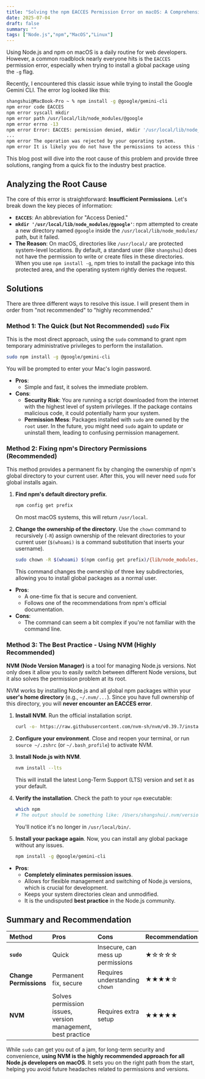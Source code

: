 ```yaml
---
title: "Solving the npm EACCES Permission Error on macOS: A Comprehensive Guide"
date: 2025-07-04
draft: false
summary: ""
tags: ["Node.js","npm","MacOS","Linux"]
---
```



Using Node.js and npm on macOS is a daily routine for web developers. However, a common roadblock nearly everyone hits is the `EACCES` permission error, especially when trying to install a global package using the `-g` flag.

Recently, I encountered this classic issue while trying to install the Google Gemini CLI. The error log looked like this:

```bash
shangshui@MacBook-Pro ~ % npm install -g @google/gemini-cli
npm error code EACCES
npm error syscall mkdir
npm error path /usr/local/lib/node_modules/@google
npm error errno -13
npm error Error: EACCES: permission denied, mkdir '/usr/local/lib/node_modules/@google'
...
npm error The operation was rejected by your operating system.
npm error It is likely you do not have the permissions to access this file as the current user
```

This blog post will dive into the root cause of this problem and provide three solutions, ranging from a quick fix to the industry best practice.

## Analyzing the Root Cause

The core of this error is straightforward: **Insufficient Permissions**. Let's break down the key pieces of information:

*   **`EACCES`**: An abbreviation for "Access Denied."
*   **`mkdir '/usr/local/lib/node_modules/@google'`**: npm attempted to create a new directory named `@google` inside the `/usr/local/lib/node_modules/` path, but it failed.
*   **The Reason**: On macOS, directories like `/usr/local/` are protected system-level locations. By default, a standard user (like `shangshui`) does not have the permission to write or create files in these directories. When you use `npm install -g`, npm tries to install the package into this protected area, and the operating system rightly denies the request.

## Solutions

There are three different ways to resolve this issue. I will present them in order from "not recommended" to "highly recommended."

### Method 1: The Quick (but Not Recommended) `sudo` Fix

This is the most direct approach, using the `sudo` command to grant npm temporary administrative privileges to perform the installation.

```bash
sudo npm install -g @google/gemini-cli
```

You will be prompted to enter your Mac's login password.

*   **Pros**:
    *   Simple and fast, it solves the immediate problem.
*   **Cons**:
    *   **Security Risk**: You are running a script downloaded from the internet with the highest level of system privileges. If the package contains malicious code, it could potentially harm your system.
    *   **Permission Mess**: Packages installed with `sudo` are owned by the `root` user. In the future, you might need `sudo` again to update or uninstall them, leading to confusing permission management.

### Method 2: Fixing npm's Directory Permissions (Recommended)

This method provides a permanent fix by changing the ownership of npm's global directory to your current user. After this, you will never need `sudo` for global installs again.

1.  **Find npm's default directory prefix**.
    ```bash
    npm config get prefix
    ```
    On most macOS systems, this will return `/usr/local`.

2.  **Change the ownership of the directory**. Use the `chown` command to recursively (`-R`) assign ownership of the relevant directories to your current user (`$(whoami)` is a command substitution that inserts your username).

    ```bash
    sudo chown -R $(whoami) $(npm config get prefix)/{lib/node_modules,bin,share}
    ```

    This command changes the ownership of three key subdirectories, allowing you to install global packages as a normal user.

*   **Pros**:
    *   A one-time fix that is secure and convenient.
    *   Follows one of the recommendations from npm's official documentation.
*   **Cons**:
    *   The command can seem a bit complex if you're not familiar with the command line.

### Method 3: The Best Practice - Using NVM (Highly Recommended)

**NVM (Node Version Manager)** is a tool for managing Node.js versions. Not only does it allow you to easily switch between different Node versions, but it also solves the permission problem at its root.

NVM works by installing Node.js and all global npm packages within your **user's home directory** (e.g., `~/.nvm/...`). Since you have full ownership of this directory, you will **never encounter an EACCES error**.

1.  **Install NVM**. Run the official installation script.
    ```bash
    curl -o- https://raw.githubusercontent.com/nvm-sh/nvm/v0.39.7/install.sh | bash
    ```

2.  **Configure your environment**. Close and reopen your terminal, or run `source ~/.zshrc` (or `~/.bash_profile`) to activate NVM.

3.  **Install Node.js with NVM**.
    ```bash
    nvm install --lts
    ```
    This will install the latest Long-Term Support (LTS) version and set it as your default.

4.  **Verify the installation**. Check the path to your `npm` executable:
    ```bash
    which npm
    # The output should be something like: /Users/shangshui/.nvm/versions/node/v20.12.2/bin/npm
    ```
    You'll notice it's no longer in `/usr/local/bin/`.

5.  **Install your package again**. Now, you can install any global package without any issues.
    ```bash
    npm install -g @google/gemini-cli
    ```

*   **Pros**:
    *   **Completely eliminates permission issues**.
    *   Allows for flexible management and switching of Node.js versions, which is crucial for development.
    *   Keeps your system directories clean and unmodified.
    *   It is the undisputed **best practice** in the Node.js community.

## Summary and Recommendation

| Method | Pros | Cons | Recommendation |
| :--- | :--- | :--- | :--- |
| **`sudo`** | Quick | Insecure, can mess up permissions | ★☆☆☆☆ |
| **Change Permissions** | Permanent fix, secure | Requires understanding `chown` | ★★★★☆ |
| **NVM** | Solves permission issues, version management, best practice | Requires extra setup | ★★★★★ |

While `sudo` can get you out of a jam, for long-term security and convenience, **using NVM is the highly recommended approach for all Node.js developers on macOS**. It sets you on the right path from the start, helping you avoid future headaches related to permissions and versions.